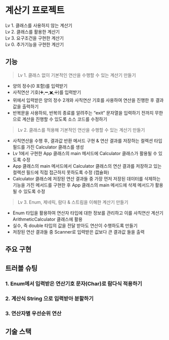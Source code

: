 # 계산기 프로젝트

Lv 1. 클래스를 사용하지 않는 계산기  
Lv 2. 클래스를 활용한 계산기  
Lv 3. 요구조건을 구현한 계산기  
Lv 0. 추가기능을 구현한 계산기

## 기능

> Lv 1. 클래스 없이 기본적인 연산을 수행할 수 있는 계산기 만들기
- 양의 정수(0 포함)를 입력받기
- 사칙연산 기호(➕,➖,✖️,➗)를 입력받기
- 위에서 입력받은 양의 정수 2개와 사칙연산 기호를 사용하여 연산을 진행한 후 결과값을 출력하기
- 반복문을 사용하되, 반복의 종료를 알려주는 “exit” 문자열을 입력하기 전까지 무한으로 계산을 진행할 수 있도록 소스 코드를 수정하기
  
> Lv 2. 클래스를 적용해 기본적인 연산을 수행할 수 있는 계산기 만들기
- 사칙연산을 수행 후, 결과값 반환 메서드 구현 & 연산 결과를 저장하는 컬렉션 타입 필드를 가진 Calculator 클래스를 생성
- Lv 1에서 구현한 App 클래스의 main 메서드에 Calculator 클래스가 활용될 수 있도록 수정
- App 클래스의 main 메서드에서 Calculator 클래스의 연산 결과를 저장하고 있는 컬렉션 필드에 직접 접근하지 못하도록 수정 (캡슐화)
- Calculator 클래스에 저장된 연산 결과들 중 가장 먼저 저장된 데이터를 삭제하는 기능을 가진 메서드를 구현한 후 App 클래스의 main 메서드에 삭제 메서드가 활용될 수 있도록 수정
> Lv 3. Enum, 제네릭, 람다 & 스트림을 이해한 계산기 만들기
- Enum 타입을 활용하여 연산자 타입에 대한 정보를 관리하고 이를 사칙연산 계산기 ArithmeticCalculator 클래스에 활용
- 실수, 즉 double 타입의 값을 전달 받아도 연산이 수행하도록 만들기
- 저장된 연산 결과들 중 Scanner로 입력받은 값보다 큰 결과값 들을 출력

## 주요 구현



## 트러블 슈팅

### 1. Enum에서 입력받은 연산기호 문자(Char)로 람다식 적용하기

### 2. 계산식 String 으로 입력받아 분할하기

### 3. 연산자별 우선순위 연산

## 기술 스택


